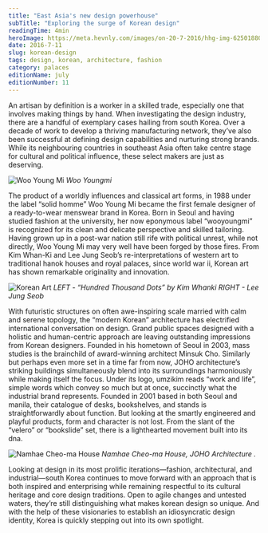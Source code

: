 ```yaml
---
title: "East Asia's new design powerhouse"
subTitle: "Exploring the surge of Korean design"
readingTime: 4min
heroImage: https://meta.hevnly.com/images/on-20-7-2016/hhg-img-62501880-ec50-436b-ab46-5906726b7c9f.png
date: 2016-7-11
slug: korean-design
tags: design, korean, architecture, fashion
category: palaces
editionName: july
editionNumber: 11
---
```



An artisan by definition is a worker in a skilled trade, especially one that involves making things by hand. When investigating the design industry, there are a handful of exemplary cases hailing from  south Korea. Over a decade of work to develop a thriving manufacturing network, they’ve also been successful at defining design capabilities and nurturing strong brands. While its neighbouring countries in southeast Asia often take centre stage for cultural and political influence, these select makers are just as deserving.

![Woo Young Mi](https://meta.hevnly.com/images/on-20-7-2016/hhg-img-82104e9b-5a6b-4206-9976-74481f15fb84.png)
*Woo Youngmi*

The product of a worldly influences and classical art forms, in 1988 under the label “solid homme” Woo Young Mi became the first female designer of a ready-to-wear menswear brand in Korea. Born in Seoul and having studied fashion at the university, her now eponymous label “wooyoungmi” is recognized for its clean and delicate perspective and skilled tailoring. Having grown up in a post-war nation still rife with political unrest, while not directly, Woo Young Mi may very well have been forged by those fires. From Kim Whan-Ki and Lee Jung Seob’s re-interpretations of western art to traditional hanok houses and royal palaces, since world war ii, Korean art has shown remarkable originality and innovation.

![Korean Art](https://meta.hevnly.com/images/on-20-7-2016/hhg-img-653757d5-31a1-4006-85cf-e13f07466518.png)
*LEFT - “Hundred Thousand Dots” by Kim Whanki    RIGHT - Lee Jung Seob*

With futuristic structures on often awe-inspiring scale married with calm and serene topology, the “modern Korean” architecture has electrified international conversation on design. Grand public spaces designed with a holistic and human-centric approach are leaving outstanding impressions from Korean designers. Founded in his hometown of Seoul in 2003, mass studies is the brainchild of award-winning architect Minsuk Cho. Similarly but perhaps even more set in a time far from now, JOHO architecture’s striking buildings simultaneously blend into its surroundings harmoniously while making itself the focus. Under its logo, umzikim reads “work and life”, simple words which convey so much but at once, succinctly what the industrial brand represents. Founded in 2001 based in both Seoul and manila, their catalogue of desks, bookshelves, and stands is straightforwardly about function. But looking at the smartly engineered and playful products, form and character is not lost. From the slant of the “velero” or “bookslide” set, there is a lighthearted movement built into its dna.

![Namhae Cheo-ma House](https://meta.hevnly.com/images/on-20-7-2016/hhg-img-188ee5de-af29-4315-a225-6104dd280059.png)
*Namhae Cheo-ma House, JOHO Architecture .*

Looking at design in its most prolific iterations—fashion, architectural, and industrial—south Korea continues to move forward with an approach that is both inspired and enterprising while remaining respectful to its cultural heritage and core design traditions. Open to agile changes and untested waters, they’re still distinguishing what makes korean design so unique. And with the help of these visionaries to establish an idiosyncratic design identity, Korea is quickly stepping out into its own spotlight.
